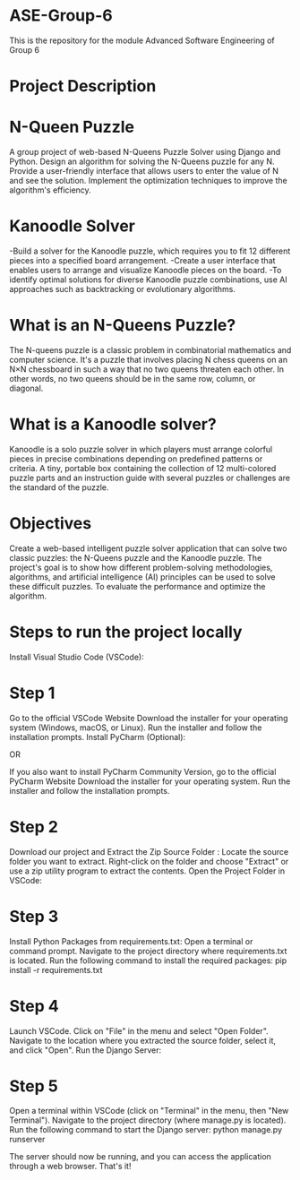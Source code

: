 # ASE-Group-6
This is the repository for the module Advanced Software Engineering of Group 6
 
# Project Description
 # N-Queen Puzzle
A group project of web-based N-Queens Puzzle Solver using Django and Python.
Design an algorithm for solving the N-Queens puzzle for any N.
Provide a user-friendly interface that allows users to enter the value of N and see the solution.
Implement the optimization techniques to improve the algorithm's efficiency.

 # Kanoodle Solver
-Build a solver for the Kanoodle puzzle, which requires you to fit 12 different pieces into a specified board arrangement.
-Create a user interface that enables users to arrange and visualize Kanoodle pieces on the board.
-To identify optimal solutions for diverse Kanoodle puzzle combinations, use AI approaches such as backtracking or evolutionary algorithms.

# What is an N-Queens Puzzle?
The N-queens puzzle is a classic problem in combinatorial mathematics and computer science. It's a puzzle that involves placing N chess queens on an N×N chessboard in such a way that no two queens threaten each other. In other words, no two queens should be in the same row, column, or diagonal.

# What is a Kanoodle solver?
Kanoodle is a solo puzzle solver in which players must arrange colorful pieces in precise combinations depending on predefined patterns or criteria. A tiny, portable box containing the collection of 12 multi-colored puzzle parts and an instruction guide with several puzzles or challenges are the standard of the puzzle.

# Objectives
Create a web-based intelligent puzzle solver application that can solve two classic puzzles: the N-Queens puzzle and the Kanoodle puzzle. The project's goal is to show how different problem-solving methodologies, algorithms, and artificial intelligence (AI) principles can be used to solve these difficult puzzles.
To evaluate the performance and optimize the algorithm.

 # Steps to run the project locally

Install Visual Studio Code (VSCode):

 # Step 1
Go to the official VSCode Website Download the installer for your operating system (Windows, macOS, or Linux). Run the installer and follow the installation prompts. Install PyCharm (Optional):

OR

If you also want to install PyCharm Community Version, go to the official PyCharm Website Download the installer for your operating system. Run the installer and follow the installation prompts.

 # Step 2
Download our project and Extract the Zip Source Folder : Locate the source folder you want to extract. Right-click on the folder and choose "Extract" or use a zip utility program to extract the contents. Open the Project Folder in VSCode:

 # Step 3
Install Python Packages from requirements.txt: Open a terminal or command prompt. Navigate to the project directory where requirements.txt is located. Run the following command to install the required packages:
pip install -r requirements.txt

 # Step 4
Launch VSCode. Click on "File" in the menu and select "Open Folder". Navigate to the location where you extracted the source folder, select it, and click "Open". Run the Django Server:

 # Step 5
Open a terminal within VSCode (click on "Terminal" in the menu, then "New Terminal"). Navigate to the project directory (where manage.py is located). Run the following command to start the Django server:
python manage.py runserver

The server should now be running, and you can access the application through a web browser. That's it!
